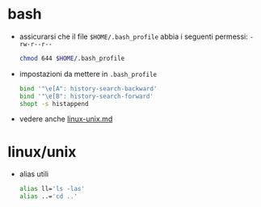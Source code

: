 # bash

- assicurarsi che il file `$HOME/.bash_profile` abbia i seguenti permessi: `-rw-r--r--`

  ```sh
  chmod 644 $HOME/.bash_profile
  ```

- impostazioni da mettere in `.bash_profile`

  ```sh
  bind '"\e[A": history-search-backward'
  bind '"\e[B": history-search-forward'
  shopt -s histappend
  ```

- vedere anche [linux-unix.md](linux-unix.md)

# linux/unix

- alias utili

  ```sh
  alias ll='ls -las'
  alias ..='cd ..'
  ```

